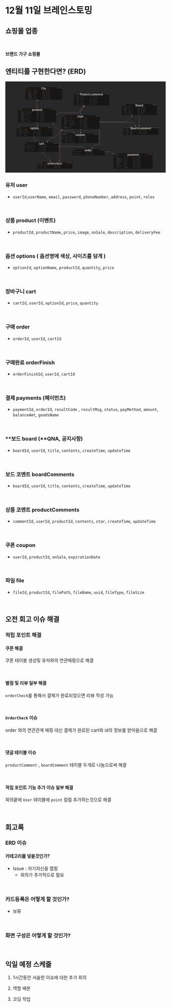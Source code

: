 # 12월 11일 브레인스토밍

## 쇼핑몰 업종

<br>

**브랜드 가구 쇼핑몰**

## **엔티티를 구현한다면? (ERD)**

![12_12_ERDFINISH](attachments/12_12_ERDFINISH.png)

### **유저 user**

- `userId`,`userName`, `email`, `password`, `phoneNumber`, `address`, `point`, `roles`

<br>

### **상품 product (이벤트)**

- `productId`, `productName`, `price`, `image`, `onSale`, `description`, `deliveryFee`

<br>

### **옵션 options ( 옵션명에 색상, 사이즈를 담게 )**

- `optionId`, `optionName`, `productId`, `quantity`, `price`

<br>

### **장바구니 cart**

- `cartId`, `userId`, `optionId`, `price`, `quantity`

<br>

### **구매 order**

- `orderId`, `userId`, `cartId`

<br>

### 구매완료 orderFinish

- `orderFinishId`, `userId`, `cartId`

<br>

### **결제 payments (페이먼츠)**

- `paymentId`, `orderId`, `resultCode` , `resultMsg`, `status`, `payMethod`, `amount`, `balanceAmt`, `goodsName`

<br>

### **보드 board (**QNA, 공지사항)

- `boardId`, `userId`, `title`, `contents`, `createTime`, `updateTime`

<br>

### 보드 **코멘트 boardComments**

- `boardId`, `userId`, `title`, `contents`, `createTime`, `updateTime`

<br>

### 상품 **코멘트 productComments**

- `commentId`, `userId`, `productId`, `contents`, `star`, `createTime`, `updateTime`

<br>

### **쿠폰 coupon**

- `userId`, `productId`, `onSale`, `expirationDate`

<br>

### 파일 file

- `fileId`, `productId`, `filePath`, `fileName`, `uuid`, `fileType`, `fileSize`

<br>

## 오전 회고 이슈 해결

### 적립 포인트 해결

#### 쿠폰 해결

쿠폰 테이블 생성및 유저와의 연관매핑으로 해결

<br>

#### 별점 및 리뷰 일부 해결

`orderCheck`를 통해서 결제가 완료되었으면 리뷰 작성 가능

<br>

#### `OrderCheck` 이슈

order 와의 연관관계 매핑 대신 결제가 완료된 cart와 id의 정보를 받아옴으로 해결

<br>

#### 댓글 테이블 이슈

`productComment` , `boardComment` 테이블 두개로 나눔으로써 해결

<br>

#### 적립 포인트 기능 추가 이슈 일부 해결

회의끝에 `User` 테이블에 `point` 컬럼 추가하는것으로 해결

<br>

## 회고록

### ERD 이슈

#### 카테고리를 넣을것인가?

- Issue : 자기자신을 맵핑
  - 회의가 추가적으로 필요

<br>

### 카드등록은 어떻게 할 것인가?

- 보류

<br>

### 화면 구성은 어떻게 할 것인가?

<br>



## 익일 예정 스케줄

1. 1시간동안 서술한 이슈에 대한 추가 회의

2. 역할 배분

3. 코딩 작업

   